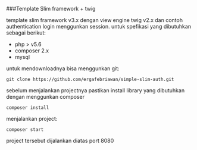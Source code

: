 ###Template Slim framework + twig

template slim framework v3.x dengan view engine twig v2.x dan contoh authentication login menggunkan session. untuk spefikasi yang dibutuhkan sebagai berikut:
- php > v5.6
- composer 2.x
- mysql

untuk mendownloadnya bisa menggunkan git:
``` 
git clone https://github.com/ergafebriawan/simple-slim-auth.git
```

sebelum menjalankan projectnya pastikan install library yang dibutuhkan dengan menggunkan composer
```
composer install
```

menjalankan project:
```
composer start
```
project tersebut dijalankan diatas port 8080